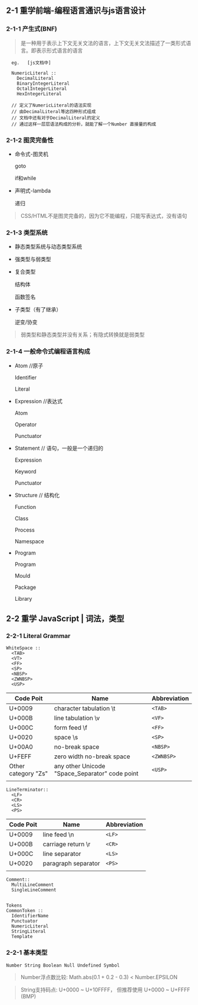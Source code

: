 ##  2-1 重学前端-编程语言通识与js语言设计

### 2-1-1 产生式(BNF)
> 是一种用于表示上下文无关文法的语言，上下文无关文法描述了一类形式语言。即表示形式语言的语言

      eg.   [js文档中]

      NumericLiteral :: 
        DecimalLiteral 
        BinaryIntegerLiteral 
        OctalIntegerLiteral
        HexIntegerLiteral

      // 定义了NumericLiteral的语法实现
      // 由DecimalLiteral等这四种形式组成
      // 文档中还有对于DecimalLiteral的定义
      // 通过这样一层层语法构成的分析，就能了解一个Number 直接量的构成

### 2-1-2 图灵完备性
  
  *  命令式-图灵机

      goto

      if和while

  * 声明式-lambda
    
    递归

> CSS/HTML不是图灵完备的，因为它不能编程，只能写表达式，没有语句

### 2-1-3 类型系统

  * 静态类型系统与动态类型系统

  * 强类型与弱类型

  * 复合类型

    结构体

    函数签名

  * 子类型（有了继承）

    逆变/协变

> 弱类型和静态类型并没有关系；有隐式转换就是弱类型

### 2-1-4 一般命令式编程语言构成
  * Atom    //原子

    Identifier

    Literal

  * Expression    //表达式

    Atom

    Operator

    Punctuator

  * Statement    // 语句，一般是一个递归的

    Expression

    Keyword

    Punctuator

  * Structure    // 结构化

    Function
    
    Class

    Process

    Namespace

  * Program

    Program

    Mould

    Package
    
    Library

## 2-2 重学 JavaScript | 词法，类型

### 2-2-1 Literal Grammar

    WhiteSpace ::
      <TAB>
      <VT>
      <FF>
      <SP>
      <NBSP>
      <ZWNBSP>
      <USP>

|Code Poit | Name | Abbreviation|
|----|----|----|
U+0009|character tabulation \t|`<TAB>`|
U+000B|line tabulation \v|`<VF>`|
U+000C|form feed \f|`<FF>`|
U+0020|space \s|`<SP>`|
U+00A0|no-break space|`<NBSP>`|
U+FEFF|zero width no-break space|`<ZWNBSP>`|
Other category "Zs"|any other Unicode "Space_Separator" code point|`<USP>`|
|||

    LineTerminator:: 
      <LF> 
      <CR> 
      <LS> 
      <PS>

|Code Poit | Name | Abbreviation|
|----|----|----|
U+0009|line feed \n|`<LF>`|
U+000B|carriage return \r|`<CR>`|
U+000C|line separator|`<LS>`|
U+0020|paragraph separator|`<PS>`|
|||

    Comment:: 
      MultiLineComment 
      SingleLineComment


    Tokens
    CommonToken ::
      IdentifierName 
      Punctuator 
      NumericLiteral 
      StringLiteral 
      Template

### 2-2-1 基本类型

    Number String Boolean Null Undefined Symbol

> Number浮点数比较: Math.abs(0.1 + 0.2 - 0.3) < Number.EPSILON

> String支持码点: U+0000 ~ U+10FFFF， 但推荐使用 U+0000 ~ U+FFFF (BMP)
